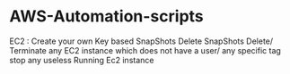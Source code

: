 # AWS-Automation-scripts

EC2 :
Create your own Key based SnapShots
Delete SnapShots
Delete/ Terminate any EC2 instance which does not have a user/ any specific tag
stop any useless Running Ec2 instance
